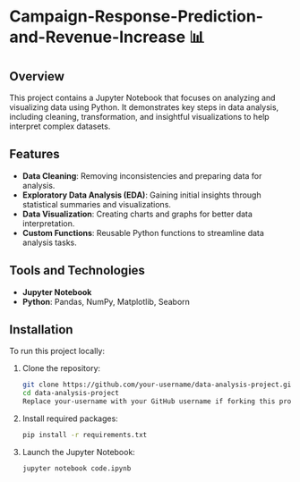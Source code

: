 ﻿# Campaign-Response-Prediction-and-Revenue-Increase 📊

## Overview

This project contains a Jupyter Notebook that focuses on analyzing and visualizing data using Python. It demonstrates key steps in data analysis, including cleaning, transformation, and insightful visualizations to help interpret complex datasets.

## Features

- **Data Cleaning**: Removing inconsistencies and preparing data for analysis.
- **Exploratory Data Analysis (EDA)**: Gaining initial insights through statistical summaries and visualizations.
- **Data Visualization**: Creating charts and graphs for better data interpretation.
- **Custom Functions**: Reusable Python functions to streamline data analysis tasks.

## Tools and Technologies

- **Jupyter Notebook**
- **Python**: Pandas, NumPy, Matplotlib, Seaborn

## Installation

To run this project locally:

1. Clone the repository:
   ```bash
   git clone https://github.com/your-username/data-analysis-project.git
   cd data-analysis-project
   Replace your-username with your GitHub username if forking this project.

2. Install required packages:
   ```bash
   pip install -r requirements.txt
3. Launch the Jupyter Notebook:
   ```bash
   jupyter notebook code.ipynb

